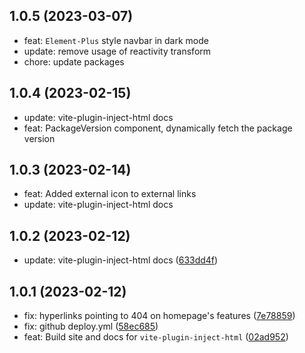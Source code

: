 ## 1.0.5 (2023-03-07)
- feat: `Element-Plus` style navbar in dark mode
- update: remove usage of reactivity transform
- chore: update packages


## 1.0.4 (2023-02-15)

* update: vite-plugin-inject-html docs
* feat: PackageVersion component, dynamically fetch the package version


## 1.0.3 (2023-02-14)

* feat: Added external icon to external links
* update: vite-plugin-inject-html docs


## 1.0.2 (2023-02-12)

* update: vite-plugin-inject-html docs ([633dd4f](https://github.com/xsjcTony/docs/commit/633dd4f))



## 1.0.1 (2023-02-12)

- fix: hyperlinks pointing to 404 on homepage's features ([7e78859](https://github.com/xsjcTony/docs/commit/7e78859))
- fix: github deploy.yml ([58ec685](https://github.com/xsjcTony/docs/commit/58ec685))
- feat: Build site and docs for `vite-plugin-inject-html` ([02ad952](https://github.com/xsjcTony/docs/commit/02ad952))
